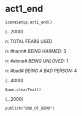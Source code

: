# act1_end

`SceneSetup.act1_end()`

(...2000)

n: TOTAL FEARS USED

n: #harm# *BEING HARMED:* 3

n: #alone# *BEING UNLOVED:* 1

n: #bad# *BEING A BAD PERSON:* 4

(...4000)

`Game.clearText()`

(...2000)

`publish("END_OF_DEMO")`

